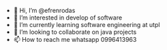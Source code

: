 - 👋 Hi, I’m @efrenrodas
- 👀 I’m interested in develop of software
- 🌱 I’m currently learning software engineering at utpl
- 💞️ I’m looking to collaborate on java projects
- 📫 How to reach me whatsapp 0996413963

<!---
efrenrodas/efrenrodas is a ✨ special ✨ repository because its `README.md` (this file) appears on your GitHub profile.
You can click the Preview link to take a look at your changes.
--->
